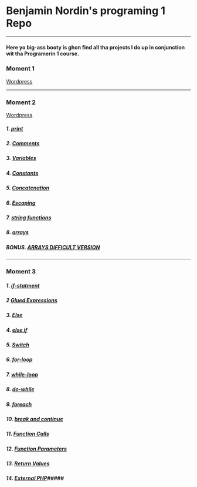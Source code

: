 #  Benjamin Nordin's programing 1 Repo #

***

#### Here yo big-ass booty is ghon find all tha projects I do up in conjunction wit tha Programerin 1 course. ####

### Moment 1 ###

[Wordpress](https://wp.benjaminnordin.se/)

___

### Moment 2 ###

[Wordpress](http://www.wp.benjaminnordin.se/upgifter/moment-2/)

##### 1. [print](./moment2/print.md) #####
##### 2. [Comments](./moment2/comments.md) #####
##### 3. [Variables](./moment2/variables.md) #####
##### 4. [Constants](./moment2/constants.md) #####
##### 5. [Concatenation](./moment2/concatenation.md) #####
##### 6. [Escaping](./moment2/escape.md) #####
##### 7. [string functions](./moment2/stringfunc.md) #####
##### 8. [arrays](./moment2/arrays.md) #####
##### BONUS. [ARRAYS DIFFICULT VERSION](./moment2/bonus.md) #####

---

### Moment 3 ###

##### 1. [if-statment](./moment3/if.md) #####
##### 2 [Glued Expressions](./moment3/ifconc.md) ####
##### 3. [Else](./moment3/else.md) #####
##### 4. [else if](./moment3/elseif.md) #####
##### 5. [Switch](./moment3/switch.md) #####
##### 6. [for-loop](./moment3/for-loop.md) #####
##### 7. [while-loop](./moment3/while-loop.md) #####
##### 8. [do-while](./moment3/do-while.md) #####
##### 9. [foreach](./moment3/foreach.md) #####
##### 10. [break and continue](./moment3/breakandcontinue.md) #####
##### 11. [Function Calls](./moment3/functioncalls.md) #####
##### 12. [Function Parameters](./moment3/functionparam.md) #####
##### 13. [Return Values](./moment3/return.md) #####
##### 14. [External PHP](./moment3/external.md)#####
